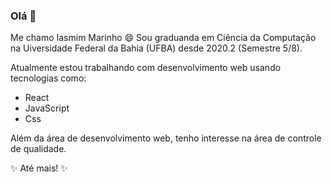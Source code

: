 ### Olá 👋

Me chamo Iasmim Marinho 😄
Sou graduanda em Ciência da Computação na Uiversidade Federal da Bahia (UFBA) desde 2020.2 (Semestre 5/8).

Atualmente estou trabalhando com desenvolvimento web usando tecnologias como:
* React
* JavaScript
* Css

Além da área de desenvolvimento web, tenho interesse na área de controle de qualidade.

✨ Até mais! ✨
<!--
**IasmimMarinho/IasmimMarinho** is a ✨ _special_ ✨ repository because its `README.md` (this file) appears on your GitHub profile.

Here are some ideas to get you started:

- 🔭 I’m currently working on ...
- 🌱 I’m currently learning ...
- 👯 I’m looking to collaborate on ...
- 🤔 I’m looking for help with ...
- 💬 Ask me about ...
- 📫 How to reach me: ...
- 😄 Pronouns: ...
- ⚡ Fun fact: ...
-->
